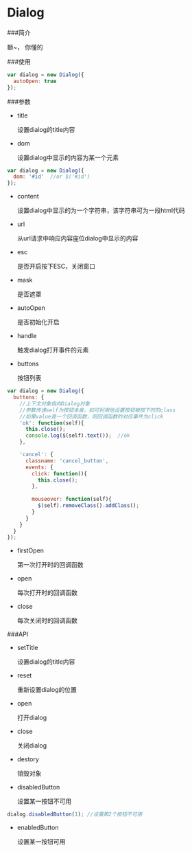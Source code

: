 Dialog
=================

###简介

额~， 你懂的


###使用
```js
var dialog = new Dialog({
  autoOpen: true
});
```


###参数
* title         

  设置dialog的title内容
* dom           

  设置dialog中显示的内容为某一个元素

```js
var dialog = new Dialog({
  dom: '#id'  //or $('#id')
});
```

* content       

  设置dialog中显示的为一个字符串，该字符串可为一段html代码
* url           
  
  从url请求中响应内容座位dialog中显示的内容
* esc           
  
  是否开启按下ESC，关闭窗口
* mask            

  是否遮罩
* autoOpen      

  是否初始化开启
* handle        
  
  触发dialog打开事件的元素
* buttons       

  按钮列表
```js
var dialog = new Dialog({
  buttons: {
    //上下文对象指向Dialog对象
    //参数传递self为按钮本身，如可利用他设置按钮被按下时的class
    //如果value是一个回调函数，则回调函数的对应事件为click
    'ok': function(self){
      this.close();
      console.log($(self).text());  //ok
    },

    'cancel': {
      classname: 'cancel_button',
      events: {
        click: function(){
          this.close();
        },
        
        mouseover: function(self){
          $(self).removeClass().addClass();
        }
      }
    }
  }
});
```

* firstOpen      

  第一次打开时的回调函数
* open           
  
  每次打开时的回调函数
* close          
  
  每次关闭时的回调函数

###API
* setTitle   
  
  设置dialog的title内容
* reset     

  重新设置dialog的位置
* open      

  打开dialog
* close     

  关闭dialog
* destory   

  销毁对象
* disabledButton 

  设置某一按钮不可用
```js
dialog.disabledButton(1); //设置第2个按钮不可用
```
* enabledButton 

  设置某一按钮可用
